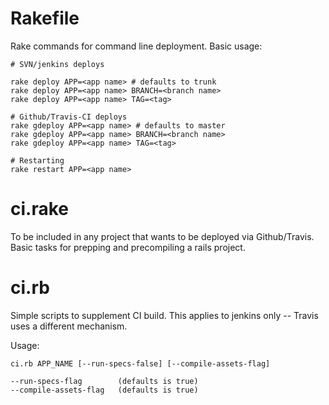 Rakefile
========

Rake commands for command line deployment.  Basic usage:

``` 
# SVN/jenkins deploys

rake deploy APP=<app name> # defaults to trunk
rake deploy APP=<app name> BRANCH=<branch name>
rake deploy APP=<app name> TAG=<tag>

# Github/Travis-CI deploys
rake gdeploy APP=<app name> # defaults to master
rake gdeploy APP=<app name> BRANCH=<branch name>
rake gdeploy APP=<app name> TAG=<tag>

# Restarting
rake restart APP=<app name>
```

ci.rake
=======

To be included in any project that wants to be deployed via Github/Travis.  Basic
tasks for prepping and precompiling a rails project.

ci.rb
=====

Simple scripts to supplement CI build.  This applies to jenkins only -- Travis
uses a different mechanism.

Usage:

```
ci.rb APP_NAME [--run-specs-false] [--compile-assets-flag]

--run-specs-flag        (defaults is true)
--compile-assets-flag   (defaults is true)
```

